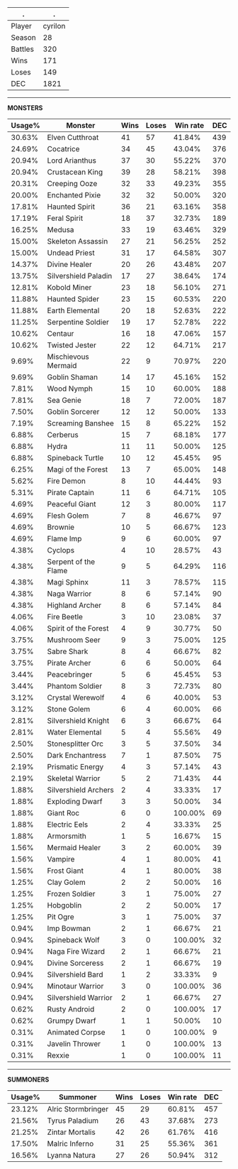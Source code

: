 .|.
|-|-
Player|cyrilon
Season|28
Battles|320
Wins|171
Loses|149
DEC|1821

---
**MONSTERS**

Usage%|Monster|Wins|Loses|Win rate|DEC|
-|-|-|-|-|-|
30.63%|Elven Cutthroat|41|57|41.84%|439|
24.69%|Cocatrice|34|45|43.04%|376|
20.94%|Lord Arianthus|37|30|55.22%|370|
20.94%|Crustacean King|39|28|58.21%|398|
20.31%|Creeping Ooze|32|33|49.23%|355|
20.00%|Enchanted Pixie|32|32|50.00%|320|
17.81%|Haunted Spirit|36|21|63.16%|358|
17.19%|Feral Spirit|18|37|32.73%|189|
16.25%|Medusa|33|19|63.46%|329|
15.00%|Skeleton Assassin|27|21|56.25%|252|
15.00%|Undead Priest|31|17|64.58%|307|
14.37%|Divine Healer|20|26|43.48%|207|
13.75%|Silvershield Paladin|17|27|38.64%|174|
12.81%|Kobold Miner|23|18|56.10%|271|
11.88%|Haunted Spider|23|15|60.53%|220|
11.88%|Earth Elemental|20|18|52.63%|222|
11.25%|Serpentine Soldier|19|17|52.78%|222|
10.62%|Centaur|16|18|47.06%|157|
10.62%|Twisted Jester|22|12|64.71%|217|
9.69%|Mischievous Mermaid|22|9|70.97%|220|
9.69%|Goblin Shaman|14|17|45.16%|152|
7.81%|Wood Nymph|15|10|60.00%|188|
7.81%|Sea Genie|18|7|72.00%|187|
7.50%|Goblin Sorcerer|12|12|50.00%|133|
7.19%|Screaming Banshee|15|8|65.22%|152|
6.88%|Cerberus|15|7|68.18%|177|
6.88%|Hydra|11|11|50.00%|125|
6.88%|Spineback Turtle|10|12|45.45%|95|
6.25%|Magi of the Forest|13|7|65.00%|148|
5.62%|Fire Demon|8|10|44.44%|93|
5.31%|Pirate Captain|11|6|64.71%|105|
4.69%|Peaceful Giant|12|3|80.00%|117|
4.69%|Flesh Golem|7|8|46.67%|97|
4.69%|Brownie|10|5|66.67%|123|
4.69%|Flame Imp|9|6|60.00%|97|
4.38%|Cyclops|4|10|28.57%|43|
4.38%|Serpent of the Flame|9|5|64.29%|116|
4.38%|Magi Sphinx|11|3|78.57%|115|
4.38%|Naga Warrior|8|6|57.14%|90|
4.38%|Highland Archer|8|6|57.14%|84|
4.06%|Fire Beetle|3|10|23.08%|37|
4.06%|Spirit of the Forest|4|9|30.77%|50|
3.75%|Mushroom Seer|9|3|75.00%|125|
3.75%|Sabre Shark|8|4|66.67%|82|
3.75%|Pirate Archer|6|6|50.00%|64|
3.44%|Peacebringer|5|6|45.45%|53|
3.44%|Phantom Soldier|8|3|72.73%|80|
3.12%|Crystal Werewolf|4|6|40.00%|53|
3.12%|Stone Golem|6|4|60.00%|66|
2.81%|Silvershield Knight|6|3|66.67%|64|
2.81%|Water Elemental|5|4|55.56%|49|
2.50%|Stonesplitter Orc|3|5|37.50%|34|
2.50%|Dark Enchantress|7|1|87.50%|75|
2.19%|Prismatic Energy|4|3|57.14%|43|
2.19%|Skeletal Warrior|5|2|71.43%|44|
1.88%|Silvershield Archers|2|4|33.33%|17|
1.88%|Exploding Dwarf|3|3|50.00%|34|
1.88%|Giant Roc|6|0|100.00%|69|
1.88%|Electric Eels|2|4|33.33%|25|
1.88%|Armorsmith|1|5|16.67%|15|
1.56%|Mermaid Healer|3|2|60.00%|39|
1.56%|Vampire|4|1|80.00%|41|
1.56%|Frost Giant|4|1|80.00%|38|
1.25%|Clay Golem|2|2|50.00%|16|
1.25%|Frozen Soldier|3|1|75.00%|27|
1.25%|Hobgoblin|2|2|50.00%|17|
1.25%|Pit Ogre|3|1|75.00%|37|
0.94%|Imp Bowman|2|1|66.67%|21|
0.94%|Spineback Wolf|3|0|100.00%|32|
0.94%|Naga Fire Wizard|2|1|66.67%|21|
0.94%|Divine Sorceress|2|1|66.67%|19|
0.94%|Silvershield Bard|1|2|33.33%|9|
0.94%|Minotaur Warrior|3|0|100.00%|36|
0.94%|Silvershield Warrior|2|1|66.67%|27|
0.62%|Rusty Android|2|0|100.00%|17|
0.62%|Grumpy Dwarf|1|1|50.00%|10|
0.31%|Animated Corpse|1|0|100.00%|9|
0.31%|Javelin Thrower|1|0|100.00%|13|
0.31%|Rexxie|1|0|100.00%|11|

---
**SUMMONERS**

Usage%|Summoner|Wins|Loses|Win rate|DEC|
-|-|-|-|-|-|
23.12%|Alric Stormbringer|45|29|60.81%|457|
21.56%|Tyrus Paladium|26|43|37.68%|273|
21.25%|Zintar Mortalis|42|26|61.76%|416|
17.50%|Malric Inferno|31|25|55.36%|361|
16.56%|Lyanna Natura|27|26|50.94%|312|
